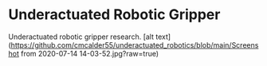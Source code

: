 # Underactuated Robotic Gripper
Underactuated robotic gripper research.
[alt text](https://github.com/cmcalder55/underactuated_robotics/blob/main/Screenshot from 2020-07-14 14-03-52.jpg?raw=true)
